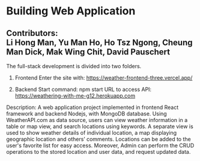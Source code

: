 # Building Web Application
Contributors: <br>
Li Hong Man, Yu Man Ho, Ho Tsz Ngong, Cheung Man Dick, Mak Wing Chit, David Pauschert 
---------------------------------------------------------
The full-stack development is divided into two folders. 

1) Frontend
Enter the site with: https://weather-frontend-three.vercel.app/

2) Backend
Start command: npm start
URL to access API: https://weathering-with-me-g12.herokuapp.com 

Description:
A web application project implemented in frontend React framework and backend Nodejs, with MongoDB database. Using WeatherAPI.com as data source, users can view weather information in a table or map view, and search locations using keywords. A separate view is used to show weather details of individual location, a map displaying geographic location and others’ comments. Locations can be added to the user's favorite list for easy access. Moreover, Admin can perform the CRUD operations to the stored location and user data, and request updated data.
